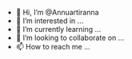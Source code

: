 - 👋 Hi, I’m @Annuartiranna
- 👀 I’m interested in ...
- 🌱 I’m currently learning ...
- 💞️ I’m looking to collaborate on ...
- 📫 How to reach me ...

<!---
Annuartiranna/Annuartiranna is a ✨ special ✨ repository because its `README.md` (this file) appears on your GitHub profile.
You can click the Preview link to take a look at your changes.
--->
